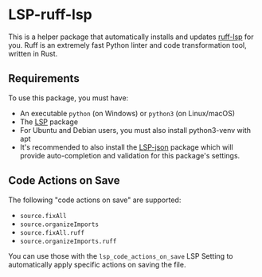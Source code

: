 # LSP-ruff-lsp

This is a helper package that automatically installs and updates [ruff-lsp](https://github.com/charliermarsh/ruff-lsp) for you. Ruff is an extremely fast Python linter and code transformation tool, written in Rust.

## Requirements

To use this package, you must have:

- An executable `python` (on Windows) or `python3` (on Linux/macOS)
- The [LSP](https://packagecontrol.io/packages/LSP) package
- For Ubuntu and Debian users, you must also install python3-venv with apt
- It's recommended to also install the [LSP-json](https://packagecontrol.io/packages/LSP-json) package which will provide auto-completion and validation for this package's settings.

## Code Actions on Save

The following "code actions on save" are supported:

 - `source.fixAll`
 - `source.organizeImports`
 - `source.fixAll.ruff`
 - `source.organizeImports.ruff`

You can use those with the `lsp_code_actions_on_save` LSP Setting to automatically apply specific actions on saving the file.
